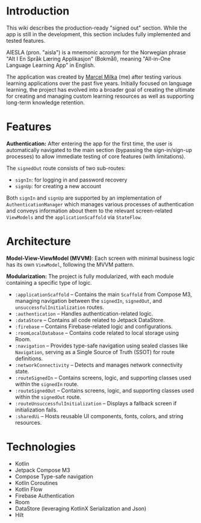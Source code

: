 # Introduction
This wiki describes the production-ready "signed out" section. While the app is still in the development, this section includes fully implemented and tested features.

AIESLA (pron. "aisla") is a mnemonic acronym for the Norwegian phrase "Alt I En Språk Læring Applikasjon" (Bokmål), meaning "All-in-One Language Learning App" in English.

The application was created by [Marcel Milka](https://www.linkedin.com/in/marcel-milka/) (me) after testing various learning applications over the past five years.
Initially focused on language learning, the project has evolved into a broader goal of creating the ultimate for creating and managing custom learning resources as well as supporting long-term knowledge retention.
# Features
**Authentication:**
After entering the app for the first time, the user is automatically navigated to the main section (bypassing the sign-in/sign-up processes) to allow immediate testing of core features (with limitations).

The `signedOut` route consists of two sub-routes:

- `signIn`: for logging in and password recovery
- `signUp`: for creating a new account

Both `signIn` and `signUp` are supported by an implementation of `AuthenticationManager` which manages various processes of authentication and conveys information about them to the relevant screen-related `ViewModels` and the `applicationScaffold` via `StateFlow`.
# Architecture
**Model-View-ViewModel (MVVM)**:
Each screen with minimal business logic has its own `ViewModel`, following the MVVM pattern.

**Modularization:** The project is fully modularized, with each module containing a specific type of logic.

- `:applicationScaffold` – Contains the main `Scaffold` from Compose M3, managing navigation between the `signedIn`, `signedOut`, and `unsuccessfulInitialization` routes.
- `:authentication` – Handles authentication-related logic.
- `:dataStore` – Contains all code related to Jetpack DataStore.
- `:firebase` – Contains Firebase-related logic and configurations.
- `:roomLocalDatabase` – Contains code related to local storage using Room.
- `:navigation` – Provides type-safe navigation using sealed classes like `Navigation`, serving as a Single Source of Truth (SSOT) for route definitions.
- `:networkConnectivity` – Detects and manages network connectivity state.
- `:routeSignedIn` – Contains screens, logic, and supporting classes used within the `signedIn` route.
- `:routeSignedOut` – Contains screens, logic, and supporting classes used within the `signedOut` route.
- `:routeUnsuccessfulInitialization` – Displays a fallback screen if initialization fails.
- `:sharedUi` – Hosts reusable UI components, fonts, colors, and string resources.

<!-- Each module contains its own README with documentation. -->
# Technologies
- Kotlin
- Jetpack Compose M3
- Compose Type-safe navigation
- Kotlin Coroutines
- Kotlin Flow
- Firebase Authentication
- Room
- DataStore (leveraging KotlinX Serialization and Json)
- Hilt
